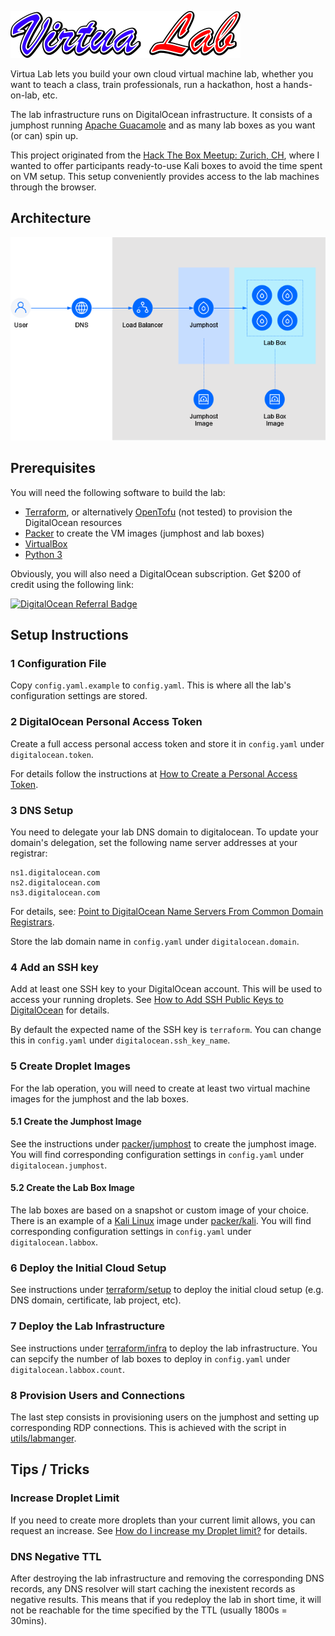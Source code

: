 ![VirtuaLab](assets/virtualab-logo.png)

Virtua Lab lets you build your own cloud virtual machine lab, whether you want to teach a class, train professionals, run a hackathon, host a hands-on-lab, etc.

The lab infrastructure runs on DigitalOcean infrastructure. It consists of a jumphost running [Apache Guacamole](https://guacamole.apache.org/) and as many lab boxes as you want (or can) spin up.

This project originated from the [Hack The Box Meetup: Zurich, CH](https://www.meetup.com/hack-the-box-meetup-zurich-ch/), where I wanted to offer participants ready-to-use Kali boxes to avoid the time spent on VM setup. This setup conveniently provides access to the lab machines through the browser.

## Architecture

![VirtuaLab Architecture](assets/virtualab.drawio.png)


## Prerequisites

You will need the following software to build the lab:

 * [Terraform](https://www.terraform.io/), or alternatively [OpenTofu](https://opentofu.org/) (not tested) to provision the DigitalOcean resources
 * [Packer](https://www.packer.io/) to create the VM images (jumphost and lab boxes)
 * [VirtualBox](https://www.virtualbox.org/)
 * [Python 3](https://www.python.org/)

Obviously, you will also need a DigitalOcean subscription. Get $200 of credit using the following link:

[![DigitalOcean Referral Badge](https://web-platforms.sfo2.cdn.digitaloceanspaces.com/WWW/Badge%203.svg)](https://www.digitalocean.com/?refcode=1ec7baf80a5d&utm_campaign=Referral_Invite&utm_medium=Referral_Program&utm_source=badge)

## Setup Instructions

### 1 Configuration File

Copy `config.yaml.example` to `config.yaml`. This is where all the lab's configuration settings are stored.

### 2 DigitalOcean Personal Access Token

Create a full access personal access token and store it in `config.yaml` under `digitalocean.token`.

For details follow the instructions at [How to Create a Personal Access Token](https://docs.digitalocean.com/reference/api/create-personal-access-token/).

### 3 DNS Setup

You need to delegate your lab DNS domain to digitalocean. To update your domain's delegation,
set the following name server addresses at your registrar:

```
ns1.digitalocean.com
ns2.digitalocean.com
ns3.digitalocean.com
```

For details, see: [Point to DigitalOcean Name Servers From Common Domain Registrars](https://docs.digitalocean.com/products/networking/dns/getting-started/dns-registrars/).

Store the lab domain name in `config.yaml` under `digitalocean.domain`.


### 4 Add an SSH key

Add at least one SSH key to your DigitalOcean account. This will be used to access your running droplets. See [How to Add SSH Public Keys to DigitalOcean](https://docs.digitalocean.com/platform/teams/upload-ssh-keys/) for details.

By default the expected name of the SSH key is `terraform`. You can change this in `config.yaml` under `digitalocean.ssh_key_name`.

### 5 Create Droplet Images

For the lab operation, you will need to create at least two virtual machine images for the jumphost and the lab boxes.

#### 5.1 Create the Jumphost Image

See the instructions under [packer/jumphost](packer/jumphost/) to create the jumphost image. You will find corresponding configuration settings in `config.yaml` under `digitalocean.jumphost`.

#### 5.2 Create the Lab Box Image

The lab boxes are based on a snapshot or custom image of your choice. There is an example of a [Kali Linux](https://www.kali.org) image under [packer/kali](packer/kali/). You will find corresponding configuration settings in `config.yaml` under `digitalocean.labbox`.

### 6 Deploy the Initial Cloud Setup

See instructions under [terraform/setup](terraform/setup/) to deploy the initial cloud setup (e.g. DNS domain, certificate, lab project, etc).

### 7 Deploy the Lab Infrastructure

See instructions under [terraform/infra](terraform/infra/) to deploy the lab infrastructure. You can sepcify the number of lab boxes to deploy in `config.yaml` under `digitalocean.labbox.count`.

### 8 Provision Users and Connections

The last step consists in provisioning users on the jumphost and setting up corresponding RDP connections. This is achieved with the script in [utils/labmanger](utils/labmanager/).

## Tips / Tricks

### Increase Droplet Limit

If you need to create more droplets than your current limit allows, you can request an increase. See [How do I increase my Droplet limit?](https://www.digitalocean.com/community/questions/how-do-i-increase-my-droplet-limit) for details.

### DNS Negative TTL

After destroying the lab infrastructure and removing the corresponding DNS records, any DNS resolver will start caching the inexistent records as negative results. This means that if you redeploy the lab in short time, it will not be reachable for the time specified by the TTL (usually 1800s = 30mins).